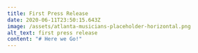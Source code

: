 ```yaml
---
title: First Press Release
date: 2020-06-11T23:50:15.643Z
image: /assets/atlanta-musicians-placeholder-horizontal.png
alt_text: first press release
content: "# Here we Go!"
---
```

